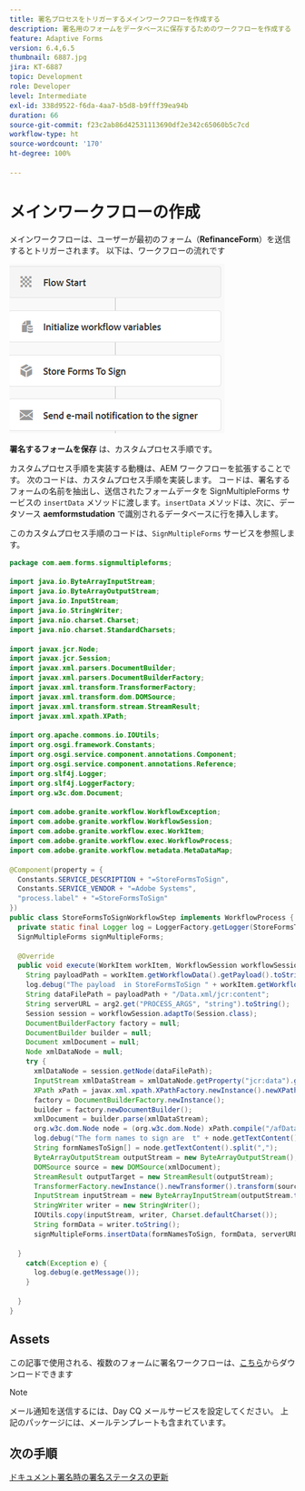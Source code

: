 ```yaml
---
title: 署名プロセスをトリガーするメインワークフローを作成する
description: 署名用のフォームをデータベースに保存するためのワークフローを作成する
feature: Adaptive Forms
version: 6.4,6.5
thumbnail: 6887.jpg
jira: KT-6887
topic: Development
role: Developer
level: Intermediate
exl-id: 338d9522-f6da-4aa7-b5d8-b9fff39ea94b
duration: 66
source-git-commit: f23c2ab86d42531113690df2e342c65060b5c7cd
workflow-type: ht
source-wordcount: '170'
ht-degree: 100%

---
```


# メインワークフローの作成

メインワークフローは、ユーザーが最初のフォーム（**RefinanceForm**）を送信するとトリガーされます。 以下は、ワークフローの流れです

![main-workflow](assets/main-workflow.PNG)

**署名するフォームを保存** は、カスタムプロセス手順です。

カスタムプロセス手順を実装する動機は、AEM ワークフローを拡張することです。 次のコードは、カスタムプロセス手順を実装します。 コードは、署名するフォームの名前を抽出し、送信されたフォームデータを SignMultipleForms サービスの `insertData` メソッドに渡します。`insertData` メソッドは、次に、データソース **aemformstudation** で識別されるデータベースに行を挿入します。

このカスタムプロセス手順のコードは、`SignMultipleForms` サービスを参照します。



```java
package com.aem.forms.signmultipleforms;

import java.io.ByteArrayInputStream;
import java.io.ByteArrayOutputStream;
import java.io.InputStream;
import java.io.StringWriter;
import java.nio.charset.Charset;
import java.nio.charset.StandardCharsets;

import javax.jcr.Node;
import javax.jcr.Session;
import javax.xml.parsers.DocumentBuilder;
import javax.xml.parsers.DocumentBuilderFactory;
import javax.xml.transform.TransformerFactory;
import javax.xml.transform.dom.DOMSource;
import javax.xml.transform.stream.StreamResult;
import javax.xml.xpath.XPath;

import org.apache.commons.io.IOUtils;
import org.osgi.framework.Constants;
import org.osgi.service.component.annotations.Component;
import org.osgi.service.component.annotations.Reference;
import org.slf4j.Logger;
import org.slf4j.LoggerFactory;
import org.w3c.dom.Document;

import com.adobe.granite.workflow.WorkflowException;
import com.adobe.granite.workflow.WorkflowSession;
import com.adobe.granite.workflow.exec.WorkItem;
import com.adobe.granite.workflow.exec.WorkflowProcess;
import com.adobe.granite.workflow.metadata.MetaDataMap;

@Component(property = {
  Constants.SERVICE_DESCRIPTION + "=StoreFormsToSign",
  Constants.SERVICE_VENDOR + "=Adobe Systems",
  "process.label" + "=StoreFormsToSign"
})
public class StoreFormsToSignWorkflowStep implements WorkflowProcess {
  private static final Logger log = LoggerFactory.getLogger(StoreFormsToSignWorkflowStep.class);@Reference
  SignMultipleForms signMultipleForms;

  @Override
  public void execute(WorkItem workItem, WorkflowSession workflowSession, MetaDataMap arg2) throws WorkflowException {
    String payloadPath = workItem.getWorkflowData().getPayload().toString();
    log.debug("The payload  in StoreFormsToSign " + workItem.getWorkflowData().getPayload().toString());
    String dataFilePath = payloadPath + "/Data.xml/jcr:content";
    String serverURL = arg2.get("PROCESS_ARGS", "string").toString();
    Session session = workflowSession.adaptTo(Session.class);
    DocumentBuilderFactory factory = null;
    DocumentBuilder builder = null;
    Document xmlDocument = null;
    Node xmlDataNode = null;
    try {
      xmlDataNode = session.getNode(dataFilePath);
      InputStream xmlDataStream = xmlDataNode.getProperty("jcr:data").getBinary().getStream();
      XPath xPath = javax.xml.xpath.XPathFactory.newInstance().newXPath();
      factory = DocumentBuilderFactory.newInstance();
      builder = factory.newDocumentBuilder();
      xmlDocument = builder.parse(xmlDataStream);
      org.w3c.dom.Node node = (org.w3c.dom.Node) xPath.compile("/afData/afUnboundData/data/formsToSign").evaluate(xmlDocument, javax.xml.xpath.XPathConstants.NODE);
      log.debug("The form names to sign are  t" + node.getTextContent());
      String formNamesToSign[] = node.getTextContent().split(",");
      ByteArrayOutputStream outputStream = new ByteArrayOutputStream();
      DOMSource source = new DOMSource(xmlDocument);
      StreamResult outputTarget = new StreamResult(outputStream);
      TransformerFactory.newInstance().newTransformer().transform(source, outputTarget);
      InputStream inputStream = new ByteArrayInputStream(outputStream.toByteArray());
      StringWriter writer = new StringWriter();
      IOUtils.copy(inputStream, writer, Charset.defaultCharset());
      String formData = writer.toString();
      signMultipleForms.insertData(formNamesToSign, formData, serverURL, workItem, workflowSession);

  }
    catch(Exception e) {
      log.debug(e.getMessage());
    }

  }
}
```




## Assets

この記事で使用される、複数のフォームに署名ワークフローは、[こちら](assets/sign-multiple-forms-workflows.zip)からダウンロードできます

>[!NOTE]
> メール通知を送信するには、Day CQ メールサービスを設定してください。 上記のパッケージには、メールテンプレートも含まれています。

## 次の手順

[ドキュメント署名時の署名ステータスの更新](./update-signature-status.md)
